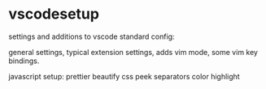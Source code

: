 # vscodesetup

settings and additions to vscode standard config:

general settings,
typical extension settings,
adds vim mode,
some vim key bindings.

javascript setup:
prettier
beautify
css peek
separators
color highlight

